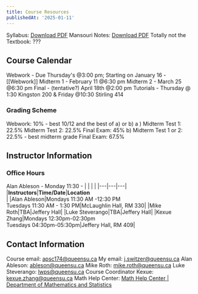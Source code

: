 ```yaml
---
title: Course Resources
publishedAt: '2025-01-11'
---
```


Syllabus: [Download PDF](https://onq.queensu.ca/content/enforced/992465-APSC174W25/APSC174-Syllabus-W21.pdf)
Mansouri Notes: [Download PDF](https://onq.queensu.ca/content/enforced/992465-APSC174W25/MansouriNotes.pdf)
Totally not the Textbook: ???

## Course Calendar
Webwork - Due Thursday's @3:00 pm; Starting on January 16 - [[Webwork]]
Midterm 1 - February 11 @6:30 pm
Midterm 2 - March 25 @6:30 pm
Final - (tentative?) April 18th @2:00 pm
Tutorials - Thursday @ 1:30 Kingston 200 & Friday @10:30 Stirling 414

### Grading Scheme
Webwork: 10% - best 10/12
and the best of a) or b)
a ) Midterm Test 1: 22.5%
Midterm Test 2: 22.5%
Final Exam: 45%
b) Midterm Test 1 or 2: 22.5% - best midterm grade
Final Exam: 67.5%
## Instructor Information

### Office Hours

Alan Ableson - Monday 11:30 -
|   |   |   |
|---|---|---|
|**Instructors**|**Time/Date**|**Location  <br>**|
|Alan Ableson|Mondays 11:30 AM -12:30 PM  <br>Tuesdays 11:30 AM - 1:30 PM|McLaughlin Hall, RM 330|
|Mike Roth|TBA|Jeffery Hall|
|Luke Steverango|TBA|Jeffery Hall|
|Kexue Zhang|Mondays 12:30pm-02:30pm  <br>Tuesdays 04:30pm-05:30pm|Jeffery Hall, RM 409|

## Contact Information
Course email: [apsc174@queensu.ca](mailto:apsc174@queensu.ca)
My email: [j.switzer@queensu.ca](mailto:j.switzer@queensu.ca)
Alan Ableson: [ableson@queensu.ca](mailto:ableson@queensu.ca)
Mike Roth: [mike.roth@queensu.ca](mailto:mike.roth@queensu.ca)
Luke Steverango: [lwps@queensu.ca](mailto:lwps@queensu.ca)
Course Coordinator Kexue: [kexue.zhang@queensu.ca](mailto:kexue.zhang@queensu.ca)
Math Help Center: [Math Help Center | Department of Mathematics and Statistics](https://www.queensu.ca/mathstat/undergraduate/current-undergraduate/help)



